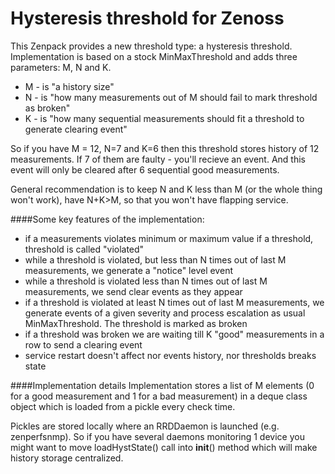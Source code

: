 Hysteresis threshold for Zenoss
===============================

This Zenpack provides a new threshold type: a hysteresis threshold. 
Implementation is based on a stock MinMaxThreshold and adds three parameters: M, N and K.

- M - is "a history size"
- N - is "how many measurements out of M should fail to mark threshold as broken"
- K - is "how many sequential measurements should fit a threshold to generate clearing event"

So if you have M = 12, N=7 and K=6 then this threshold stores history of 12 measurements. If 7 of them are faulty - you'll recieve an event. And this event will only be cleared after 6 sequential good measurements.

General recommendation is to keep N and K less than M (or the whole thing won't work), have N+K>M, so that you won't have flapping service.

####Some key features of the implementation:
* if a measurements violates minimum or maximum value if a threshold, threshold is called "violated"
* while a threshold is violated, but less than N times out of last M measurements, we generate a "notice" level event
* while a threshold is violated less than N times out of last M measurements, we send clear events as they appear
* if a threshold is violated at least N times out of last M measurements, we generate events of a given severity and process escalation as usual MinMaxThreshold. The threshold is marked as broken
* if a threshold was broken we are waiting till K "good" measurements in a row to send a clearing event
* service restart doesn't affect nor events history, nor thresholds breaks state 

####Implementation details
Implementation stores a list of M elements (0 for a good measurement and 1 for a bad measurement) in a deque class object which is loaded from a pickle every check time.

Pickles are stored locally where an RRDDaemon is launched (e.g. zenperfsnmp). So if you have several daemons monitoring 1 device you might want to move loadHystState() call into __init__() method which will make history storage centralized.

